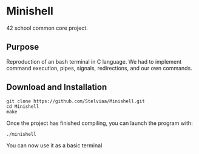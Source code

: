 # Minishell
42 school common core project.
## Purpose
Reproduction of an bash terminal in C language. We had to implement command execution, pipes, signals, redirections, and our own commands.
## Download and Installation
```
git clone https://github.com/Stelviaa/Minishell.git
cd Minishell
make
```
Once the project has finished compiling, you can launch the program with:
```
./minishell
```
You can now use it as a basic terminal
